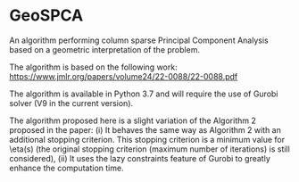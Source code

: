 # GeoSPCA
An algorithm performing column sparse Principal Component Analysis based on a geometric interpretation of the problem.

The algorithm is based on the following work:
https://www.jmlr.org/papers/volume24/22-0088/22-0088.pdf

The algorithm is available in Python 3.7 and will require the use of Gurobi solver (V9 in the current version).

The algorithm proposed here is a slight variation of the Algorithm 2 proposed in the paper:
(i) It behaves the same way as Algorithm 2 with an additional stopping criterion. This stopping criterion is a minimum value for \eta(s) (the original stopping criterion (maximum number of iterations) is still considered),
(ii) It uses the lazy constraints feature of Gurobi to greatly enhance the computation time.
